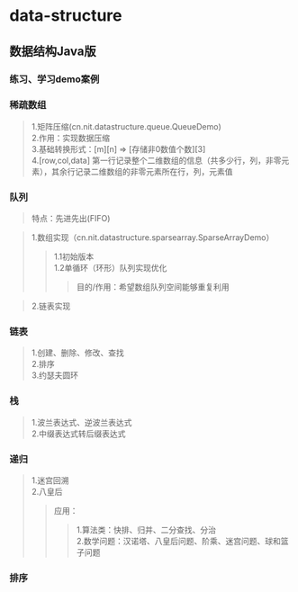 # data-structure
##  数据结构Java版  
###  练习、学习demo案例

###  稀疏数组  
> 1.矩阵压缩(cn.nit.datastructure.queue.QueueDemo)  
> 2.作用：实现数据压缩  
> 3.基础转换形式：[m][n] => [存储非0数值个数][3]  
> 4.[row,col,data] 第一行记录整个二维数组的信息（共多少行，列，非零元素），其余行记录二维数组的非零元素所在行，列，元素值  

###  队列  
>特点：先进先出(FIFO)  
   
>1.数组实现（cn.nit.datastructure.sparsearray.SparseArrayDemo）    
>> 1.1初始版本  
>> 1.2单循环（环形）队列实现优化  
>>>  目的/作用：希望数组队列空间能够重复利用   

>2.链表实现  

###  链表  
>1.创建、删除、修改、查找  
>2.排序  
>3.约瑟夫圆环  

###  栈  
>1.波兰表达式、逆波兰表达式  
>2.中缀表达式转后缀表达式  

###  递归  
>1.迷宫回溯  
>2.八皇后  
>> 应用：  
>>> 1.算法类：快排、归并、二分查找、分治  
>>> 2.数学问题：汉诺塔、八皇后问题、阶乘、迷宫问题、球和篮子问题  

### 排序  

